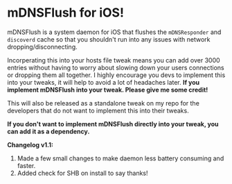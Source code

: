 # mDNSFlush for iOS!

mDNSFlush is a system daemon for iOS that flushes the ```mDNSResponder``` and ```discoverd``` cache so that you shouldn't run into any issues with network dropping/disconnecting.

Incorperating this into your hosts file tweak means you can add over 3000 entries without having to worry about slowing down your users connections or dropping them all together. I highly encourage you devs to implement this into your tweaks, it will help to avoid a lot of headaches later. **If you implement mDNSFlush into your tweak. Please give me some credit!**

This will also be released as a standalone tweak on my repo for the developers that do not want to implement this into their tweaks.

**If you don't want to implement mDNSFlush directly into your tweak, you can add it as a dependency.**

**Changelog v1.1:**

1. Made a few small changes to make daemon less battery consuming and faster.
2. Added check for SHB on install to say thanks!
